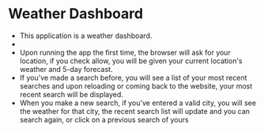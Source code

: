 # Weather Dashboard

* This application is a weather dashboard.
* 
* Upon running the app the first time, the browser will ask for your location, if you check allow, you will be given your current location's weather and 5-day forecast.
* If you've made a search before, you will see a list of your most recent searches and upon reloading or coming back to the website, your most recent search will be displayed.
* When you make a new search, if you've entered a valid city, you will see the weather for that city, the recent search list will update and you can search again, or click on a previous search of yours